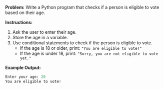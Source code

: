 **Problem:**
Write a Python program that checks if a person is eligible to vote based on their age.

**Instructions:**
1. Ask the user to enter their age.
2. Store the age in a variable.
3. Use conditional statements to check if the person is eligible to vote.
    - If the age is 18 or older, print: `"You are eligible to vote!"`
    - If the age is under 18, print: `"Sorry, you are not eligible to vote yet."`

**Example Output:**
```python
Enter your age: 20
You are eligible to vote!
